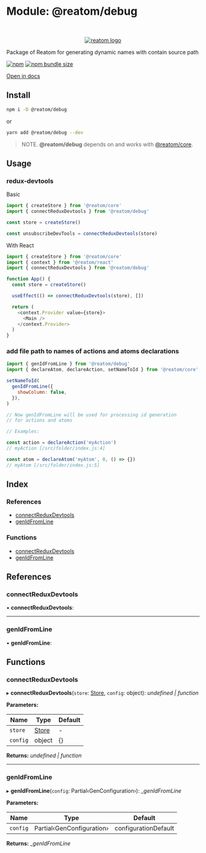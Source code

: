 # Module: @reatom/debug

<div align="center">
<br/>

[![reatom logo](https://reatom.js.org/logos/logo.svg)](https://reatom.js.org)

</div>

Package of Reatom for generating dynamic names with contain source path

[![npm](https://img.shields.io/npm/v/@reatom/debug?style=flat-square)](https://www.npmjs.com/package/@reatom/debug)
[![npm bundle size](https://img.shields.io/bundlephobia/minzip/@reatom/debug?style=flat-square)](https://bundlephobia.com/result?p=@reatom/debug)

[Open in docs](https://reatom.js.org/#/packages/debug)

## Install

```sh
npm i -D @reatom/debug
```

or

```sh
yarn add @reatom/debug --dev
```

> NOTE. **@reatom/debug** depends on and works with [@reatom/core](https://reatom.js.org/#/reatom-core).

## Usage

### redux-devtools

Basic

```js
import { createStore } from '@reatom/core'
import { connectReduxDevtools } from '@reatom/debug'

const store = createStore()

const unsubscribeDevTools = connectReduxDevtools(store)
```

With React

```js
import { createStore } from '@reatom/core'
import { context } from '@reatom/react'
import { connectReduxDevtools } from '@reatom/debug'

function App() {
  const store = createStore()

  useEffect(() => connectReduxDevtools(store), [])

  return (
    <context.Provider value={store}>
      <Main />
    </context.Provider>
  )
}
```

### add file path to names of actions and atoms declarations

```js
import { genIdFromLine } from '@reatom/debug'
import { declareAtom, declareAction, setNameToId } from '@reatom/core'

setNameToId(
  genIdFromLine({
    showColumn: false,
  }),
)

// Now genIdFromLine will be used for processing id generation
// for actions and atoms

// Examples:

const action = declareAction('myAction')
// myAction [/src/folder/index.js:4]

const atom = declareAtom('myAtom', 0, () => {})
// myAtom [/src/folder/index.js:5]
```

## Index

### References

- [connectReduxDevtools](_reatom_debug.md#markdown-header-connectreduxdevtools)
- [genIdFromLine](_reatom_debug.md#markdown-header-genidfromline)

### Functions

- [connectReduxDevtools](_reatom_debug.md#markdown-header-connectreduxdevtools)
- [genIdFromLine](_reatom_debug.md#markdown-header-genidfromline)

## References

### <a id="markdown-header-connectreduxdevtools" name="markdown-header-connectreduxdevtools"></a> connectReduxDevtools

• **connectReduxDevtools**:

---

### <a id="markdown-header-genidfromline" name="markdown-header-genidfromline"></a> genIdFromLine

• **genIdFromLine**:

## Functions

### <a id="markdown-header-connectreduxdevtools" name="markdown-header-connectreduxdevtools"></a> connectReduxDevtools

▸ **connectReduxDevtools**(`store`: [Store](_reatom_core.md#markdown-header-store), `config`: object): _undefined | function_

**Parameters:**

| Name     | Type                                           | Default |
| -------- | ---------------------------------------------- | ------- |
| `store`  | [Store](_reatom_core.md#markdown-header-store) | -       |
| `config` | object                                         | {}      |

**Returns:** _undefined | function_

---

### <a id="markdown-header-genidfromline" name="markdown-header-genidfromline"></a> genIdFromLine

▸ **genIdFromLine**(`config`: Partial‹GenConfiguration›): _\_genIdFromLine_

**Parameters:**

| Name     | Type                      | Default              |
| -------- | ------------------------- | -------------------- |
| `config` | Partial‹GenConfiguration› | configurationDefault |

**Returns:** _\_genIdFromLine_
